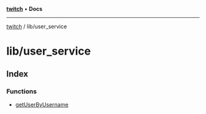 [**twitch**](../../README.md) • **Docs**

***

[twitch](../../modules.md) / lib/user\_service

# lib/user\_service

## Index

### Functions

- [getUserByUsername](functions/getUserByUsername.md)
